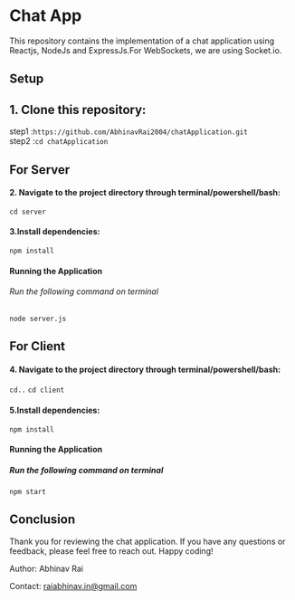 # Chat App

This repository contains the implementation of a chat application using Reactjs, NodeJs and ExpressJs.For WebSockets, we are using Socket.io.

## Setup

## 1. Clone this repository: 
step1 :`https://github.com/AbhinavRai2004/chatApplication.git`<br />
step2 :`cd chatApplication`

## For Server
#### 2. Navigate to the project directory through terminal/powershell/bash: 
`cd server`

#### 3.Install dependencies:
`npm install`
 
#### Running the Application

###### Run the following command on terminal
 `node server.js`

## For Client

#### 4. Navigate to the project directory through terminal/powershell/bash: 
`cd..`
`cd client`

#### 5.Install dependencies:
`npm install`
 
#### Running the Application

##### Run the following command on terminal
 `npm start`

## Conclusion
Thank you for reviewing the chat application. If you have any questions or feedback, please feel free to reach out. Happy coding!

Author: Abhinav Rai

Contact: <raiabhinav.in@gmail.com>